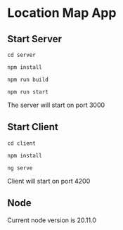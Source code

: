 # Location Map App

## Start Server

```
cd server

npm install 

npm run build

npm run start
```

The server will start on port 3000

## Start Client

```
cd client

npm install 

ng serve
```
Client will start on port 4200

## Node

Current node version is 20.11.0
